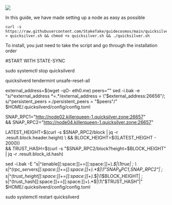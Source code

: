 ![](https://i.yapx.ru/RTuEU.jpg)


In this guide, we have made setting up a node as easy as possible

    curl -s https://raw.githubusercontent.com/StakeTake/guidecosmos/main/quicksilver/killerqueen/quicksilver > quicksilver.sh && chmod +x quicksilver.sh && ./quicksilver.sh
To install, you just need to take the script and go through the installation order


#START WITH STATE-SYNC

sudo systemctl stop quicksilverd

quicksilverd tendermint unsafe-reset-all

external_address=$(wget -qO- eth0.me)
peers=""
sed -i.bak -e "s/^external_address *=.*/external_address = \"$external_address:26656\"/; s/^persistent_peers *=.*/persistent_peers = \"$peers\"/" $HOME/.quicksilverd/config/config.toml


SNAP_RPC1="http://node02.killerqueen-1.quicksilver.zone:26657" \
&& SNAP_RPC2="http://node04.killerqueen-1.quicksilver.zone:26657"

LATEST_HEIGHT=$(curl -s $SNAP_RPC2/block | jq -r .result.block.header.height) \
&& BLOCK_HEIGHT=$((LATEST_HEIGHT - 2000)) \
&& TRUST_HASH=$(curl -s "$SNAP_RPC2/block?height=$BLOCK_HEIGHT" | jq -r .result.block_id.hash)

sed -i.bak -E "s|^(enable[[:space:]]+=[[:space:]]+).*$|\1true| ; \
s|^(rpc_servers[[:space:]]+=[[:space:]]+).*$|\1\"$SNAP_RPC1,$SNAP_RPC2\"| ; \
s|^(trust_height[[:space:]]+=[[:space:]]+).*$|\1$BLOCK_HEIGHT| ; \
s|^(trust_hash[[:space:]]+=[[:space:]]+).*$|\1\"$TRUST_HASH\"|" $HOME/.quicksilverd/config/config.toml

sudo systemctl restart quicksilverd
